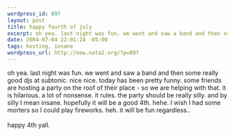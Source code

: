 ```yaml
--- 
wordpress_id: 897
layout: post
title: happy fourth of july
excerpt: oh yea. last night was fun. we went and saw a band and then some really good djs at subtonic. nice nice. today has been pretty funny. some friends are hosting a party on the roof of their place - so we are helping with that. it is hilarious. a lot of nonsense. it rules. the party should be really silly. and by silly I mean insane. hopefully it will be a good 4th. hehe. I wish I had some morters s...
date: 2004-07-04 22:01:24 -05:00
tags: hosting, insane
wordpress_url: http://new.nata2.org/?p=897
---
```

oh yea. last night was fun. we went and saw a band and then some really good djs at subtonic. nice nice. today has been pretty funny. some friends are hosting a party on the roof of their place - so we are helping with that. it is hilarious. a lot of nonsense. it rules. the party should be really silly. and by silly I mean insane. hopefully it will be a good 4th. hehe. I wish I had some morters so I could play fireworks. heh. it will be fun regardless..<br/><br/>happy 4th yall.
